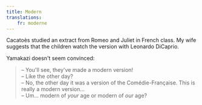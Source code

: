 ```yaml
---
title: Modern
translations:
    fr: moderne
---
```


Cacatoès studied an extract from Romeo and Juliet in French class. My wife suggests that the children watch the version with Leonardo DiCaprio.

Yamakazi doesn't seem convinced:

> – You'll see, they've made a modern version!  
> – Like the other day?  
> – No, the other day it was a version of the Comédie-Française. This is really a modern version...  
> – Um... modern of _your_ age or modern of _our_ age?
